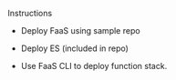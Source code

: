 Instructions

* Deploy FaaS using sample repo
* Deploy ES (included in repo)

* Use FaaS CLI to deploy function stack.

